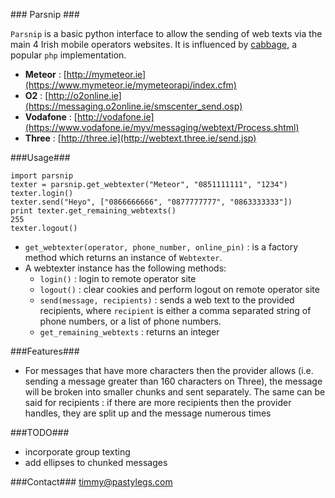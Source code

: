 ### Parsnip ###

`Parsnip` is a basic python interface to allow the sending of web texts via the main 4 Irish mobile operators websites. It is influenced by [cabbage](http://cabbagetexter.com/), a popular `php` implementation. 

* **Meteor** : [http://mymeteor.ie](https://www.mymeteor.ie/mymeteorapi/index.cfm)
* **O2** :  [http://o2online.ie](https://messaging.o2online.ie/smscenter_send.osp)
* **Vodafone** : [http://vodafone.ie](https://www.vodafone.ie/myv/messaging/webtext/Process.shtml)
* **Three** : [http://three.ie](http://webtext.three.ie/send.jsp)

###Usage###

	import parsnip
	texter = parsnip.get_webtexter("Meteor", "0851111111", "1234")
	texter.login()
	texter.send("Heyo", ["0866666666", "0877777777", "0863333333"])
	print texter.get_remaining_webtexts()
	255
    texter.logout()
	
* `get_webtexter(operator, phone_number, online_pin)` : is a factory method which returns an instance of `Webtexter`. 
* A webtexter instance has the following methods:
  * `login()` : login to remote operator site
  * `logout()` : clear cookies and perform logout on remote operator site
  * `send(message, recipients)` : sends a web text to the provided recipients, where `recipient` is either a comma separated string of phone numbers, or a list of phone numbers. 
  * `get_remaining_webtexts` : returns an integer 

###Features###

* For messages that have more characters then the provider allows (i.e. sending a message greater than 160 characters on Three), the message will be broken into smaller chunks and sent separately. The same can be said for recipients : if there are more recipients then the provider handles, they are split up and the message numerous times

###TODO###

* incorporate group texting
* add ellipses to chunked messages

###Contact###
[timmy@pastylegs.com](mailto://timmy@pastylegs.com)